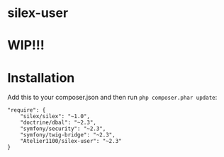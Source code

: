 silex-user
==========

# WIP!!!

# Installation

Add this to your composer.json and then run `php composer.phar update`:

    "require": {
        "silex/silex": "~1.0",
        "doctrine/dbal": "~2.3",
        "symfony/security": "~2.3",
        "symfony/twig-bridge": "~2.3",
        "Atelier1100/silex-user": "~2.3"
    }

